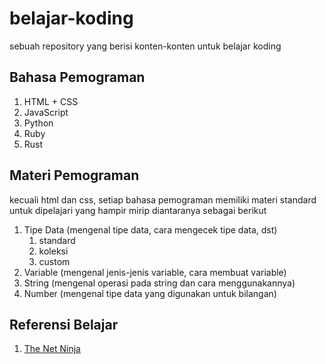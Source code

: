 # belajar-koding
sebuah repository yang berisi konten-konten untuk belajar koding

## Bahasa Pemograman
1. HTML + CSS
2. JavaScript
3. Python  
4. Ruby  
5. Rust

## Materi Pemograman  
kecuali html dan css, setiap bahasa pemograman memiliki materi standard untuk dipelajari
yang hampir mirip diantaranya sebagai berikut

1. Tipe Data (mengenal tipe data, cara mengecek tipe data, dst)
    1. standard
    2. koleksi
    3. custom
2. Variable (mengenal jenis-jenis variable, cara membuat variable)
3. String (mengenal operasi pada string dan cara menggunakannya)
4. Number (mengenal tipe data yang digunakan untuk bilangan)

## Referensi Belajar

1. [The Net Ninja](https://www.youtube.com/channel/UCW5YeuERMmlnqo4oq8vwUpg)

